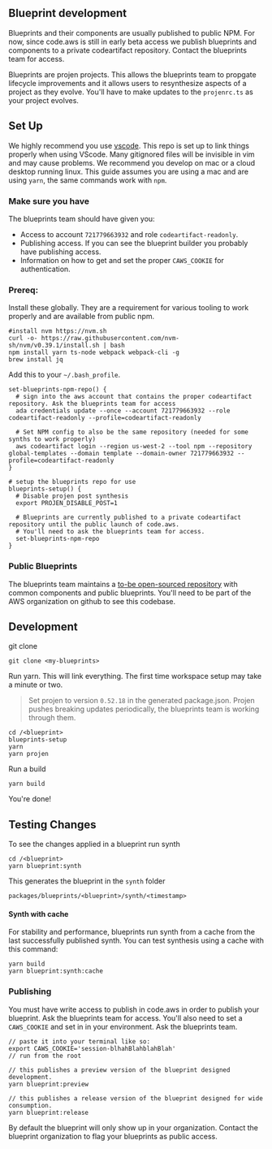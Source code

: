 ## Blueprint development

Blueprints and their components are usually published to public NPM. For now, since code.aws is still in early beta access we publish blueprints and
components to a private codeartifact repository. Contact the blueprints team for access.

Blueprints are projen projects. This allows the blueprints team to propgate lifecycle improvements and it allows users to resynthesize aspects of a
project as they evolve. You'll have to make updates to the `projenrc.ts` as your project evolves.

## Set Up

We highly recommend you use [vscode](https://code.visualstudio.com/). This repo is set up to link things properly when using VScode. Many gitignored
files will be invisible in vim and may cause problems. We recommend you develop on mac or a cloud desktop running linux. This guide assumes you are
using a mac and are using `yarn`, the same commands work with `npm`.

### Make sure you have

The blueprints team should have given you:

- Access to account `721779663932` and role `codeartifact-readonly`.
- Publishing access. If you can see the blueprint builder you probably have publishing access.
- Information on how to get and set the proper `CAWS_COOKIE` for authentication.

### Prereq:

Install these globally. They are a requirement for various tooling to work properly and are available from public npm.

```
#install nvm https://nvm.sh
curl -o- https://raw.githubusercontent.com/nvm-sh/nvm/v0.39.1/install.sh | bash
npm install yarn ts-node webpack webpack-cli -g
brew install jq
```

Add this to your `~/.bash_profile`.

```
set-blueprints-npm-repo() {
  # sign into the aws account that contains the proper codeartifact repository. Ask the blueprints team for access
  ada credentials update --once --account 721779663932 --role codeartifact-readonly --profile=codeartifact-readonly

  # Set NPM config to also be the same repository (needed for some synths to work properly)
  aws codeartifact login --region us-west-2 --tool npm --repository global-templates --domain template --domain-owner 721779663932 --profile=codeartifact-readonly
}

# setup the blueprints repo for use
blueprints-setup() {
  # Disable projen post synthesis
  export PROJEN_DISABLE_POST=1

  # Blueprints are currently published to a private codeartifact repository until the public launch of code.aws.
  # You'll need to ask the blueprints team for access.
  set-blueprints-npm-repo
}
```

### Public Blueprints

The blueprints team maintains a [to-be open-sourced repository](https://github.com/aws/caws-blueprints/blob/main/README.md) with common components and
public blueprints. You'll need to be part of the AWS organization on github to see this codebase.

## Development

git clone

```
git clone <my-blueprints>
```

Run yarn. This will link everything. The first time workspace setup may take a minute or two.

> Set projen to version `0.52.18` in the generated package.json. Projen pushes breaking updates periodically, the blueprints team is working through
> them.

```
cd /<blueprint>
blueprints-setup
yarn
yarn projen
```

Run a build

```
yarn build
```

You're done!

## Testing Changes

To see the changes applied in a blueprint run synth

```
cd /<blueprint>
yarn blueprint:synth
```

This generates the blueprint in the `synth` folder

```
packages/blueprints/<blueprint>/synth/<timestamp>
```

#### Synth with cache

For stability and performance, blueprints run synth from a cache from the last successfully published synth. You can test synthesis using a cache with
this command:

```
yarn build
yarn blueprint:synth:cache
```

### Publishing

You must have write access to publish in code.aws in order to publish your blueprint. Ask the blueprints team for access. You'll also need to set a
`CAWS_COOKIE` and set in in your environment. Ask the blueprints team.

```
// paste it into your terminal like so:
export CAWS_COOKIE='session-blhahBlahblahBlah'
// run from the root

// this publishes a preview version of the blueprint designed development.
yarn blueprint:preview

// this publishes a release version of the blueprint designed for wide consumption.
yarn blueprint:release
```

By default the blueprint will only show up in your organization. Contact the blueprint organization to flag your blueprints as public access.
